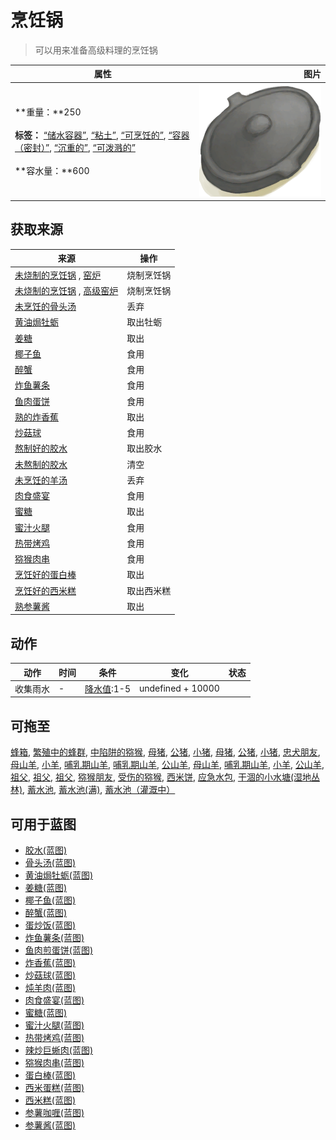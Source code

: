 # 烹饪锅  
> 可以用来准备高级料理的烹饪锅  
  
  属性  |   图片   
 ----  |  ----:   
 **重量：**250<br><br>**标签：**	[“储水容器”](tag_WaterContainer.md), [“粘土”](tag_Clay.md), [“可烹饪的”](tag_Cookable.md), [“容器（密封）”](tag_ContainerSealed.md), [“沉重的”](tag_Heavy.md), [“可泼溅的”](tag_Spillable.md)<br><br>**容水量：**600  |  ![](Sprite/CookingPotClosed.png)   
  
## 获取来源  
来源  |  操作  
----  |  ----  
[未烧制的烹饪锅](CookingPotUnfired.md) , [窑炉](Kiln.md)  |  烧制烹饪锅  
[未烧制的烹饪锅](CookingPotUnfired.md) , [高级窑炉](KilnAdvanced.md)  |  烧制烹饪锅  
[未烹饪的骨头汤](BoneBrothUncooked.md)  |  丢弃  
[黄油焗牡蛎](ButterBakedOystersCooked.md)  |  取出牡蛎  
[姜糖](CandiedGingerCooked.md)  |  取出  
[椰子鱼](CoconutFish.md)  |  食用  
[醉蟹](DrunkenCrab.md)  |  食用  
[炸鱼薯条](FishNChips.md)  |  食用  
[鱼肉蛋饼](FishOmelette.md)  |  食用  
[熟的炸香蕉](FriedBananasCooked.md)  |  取出  
[炒菇球](FriedPuffballs.md)  |  食用  
[熬制好的胶水](GlueCooked.md)  |  取出胶水  
[未熬制的胶水](GlueUncooked.md)  |  清空  
[未烹饪的羊汤](GoatStewUncooked.md)  |  丢弃  
[肉食盛宴](HeartyFeast.md)  |  食用  
[蜜糖](HoneyCandyCooked.md)  |  取出  
[蜜汁火腿](HoneyGlazedPork.md)  |  食用  
[热带烤鸡](IslandChicken.md)  |  食用  
[猕猴肉串](MacaqueSkewers.md)  |  食用  
[烹饪好的蛋白棒](ProteinBarsCooked.md)  |  取出  
[烹饪好的西米糕](SagoSlimeCooked.md)  |  取出西米糕  
[熟参薯酱](YamJamCooked.md)  |  取出  
## 动作  
动作  |  时间  |  条件  |  变化  |  状态  
----  |  ----  |  ----  |  ----  |  ----  
收集雨水<br>  |  -  |  [降水值](RainValue.md):1-5  |  undefined + 10000<br>  |    
## 可拖至  
[蜂箱](BeeSkep.md), [繁殖中的蜂群](BeeSkepSwarming.md), [中陷阱的猕猴](CageTrapMacaque.md), [母猪](BoarEnclosureFemale.md), [公猪](BoarEnclosureMale.md), [小猪](BoarEnclosurePiglet.md), [母猪](BoarTiedFemale.md), [公猪](BoarTiedMale.md), [小猪](BoarTiedPiglet.md), [忠犬朋友](DogFriend.md), [母山羊](GoatEnclosureFemale.md), [小羊](GoatEnclosureKid.md), [哺乳期山羊](GoatEnclosureLactating.md), [哺乳期山羊](GoatEnclosureLactating.md), [公山羊](GoatEnclosureMale.md), [母山羊](GoatTiedFemale.md), [哺乳期山羊](GoatTiedFemaleLactating.md), [小羊](GoatTiedKid.md), [公山羊](GoatTiedMale.md), [祖父](Grandfather.md), [祖父](Grandfather.md), [祖父](GrandfatherHealthy.md), [猕猴朋友](MacaqueFriend.md), [受伤的猕猴](MacaqueWounded.md), [西米饼](SagoFlatbread.md), [应急水包](WaterRation.md), [干涸的小水塘(湿地丛林)](Puddle.md), [蓄水池](WaterReservoir.md), [蓄水池(满)](WaterReservoirFull.md), [蓄水池（灌溉中）](WaterReservoirIrrigating.md)  
## 可用于蓝图  
- [胶水(蓝图)](Bp_Glue.md)  
- [骨头汤(蓝图)](Bp_BoneBroth.md)  
- [黄油焗牡蛎(蓝图)](Bp_ButterBakedOysters.md)  
- [姜糖(蓝图)](Bp_CandiedGinger.md)  
- [椰子鱼(蓝图)](Bp_CoconutFish.md)  
- [醉蟹(蓝图)](Bp_DrunkenCrab.md)  
- [蛋炒饭(蓝图)](Bp_EggFriedRice.md)  
- [炸鱼薯条(蓝图)](Bp_FishNChips.md)  
- [鱼肉煎蛋饼(蓝图)](Bp_FishOmelette.md)  
- [炸香蕉(蓝图)](Bp_FriedBananas.md)  
- [炒菇球(蓝图)](Bp_FriedPuffballs.md)  
- [炖羊肉(蓝图)](Bp_GoatStew.md)  
- [肉食盛宴(蓝图)](Bp_HeartyFeast.md)  
- [蜜糖(蓝图)](Bp_HoneyCandy.md)  
- [蜜汁火腿(蓝图)](Bp_HoneyGlazedPork.md)  
- [热带烤鸡(蓝图)](Bp_IslandChicken.md)  
- [辣炒巨蜥肉(蓝图)](Bp_LizardFry.md)  
- [猕猴肉串(蓝图)](Bp_MacaqueSkewers.md)  
- [蛋白棒(蓝图)](Bp_ProteinBar.md)  
- [西米蛋糕(蓝图)](Bp_SagoCake.md)  
- [西米糕(蓝图)](Bp_SagoSlime.md)  
- [参薯咖喱(蓝图)](Bp_YamCurry.md)  
- [参薯酱(蓝图)](Bp_YamJam.md)  
  
  
